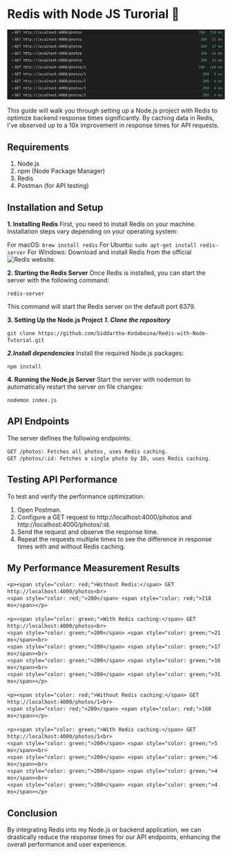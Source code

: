 # Redis with Node JS Turorial 🚀

![Redis with Node JS Turorial](./node_with_redis.png)

This guide will walk you through setting up a Node.js project with Redis to optimize backend response times significantly. By caching data in Redis, I've observed up to a 10x improvement in response times for API requests.

## Requirements
1. Node.js
2. npm (Node Package Manager)
3. Redis
4. Postman (for API testing)

## Installation and Setup
**1. Installing Redis**
First, you need to install Redis on your machine. Installation steps vary depending on your operating system:

For macOS:
```brew install redis```
For Ubuntu:
```sudo apt-get install redis-server```
For Windows:
Download and install Redis from the official ![Redis website](https://redis.io/docs/latest/operate/oss_and_stack/install/install-redis/install-redis-on-windows/).

**2. Starting the Redis Server**
Once Redis is installed, you can start the server with the following command:
```
redis-server
```
This command will start the Redis server on the default port 6379.

**3. Setting Up the Node.js Project**
***1. Clone the repository***
```
git clone https://github.com/Siddartha-Kodaboina/Redis-with-Node-Tutorial.git
```

***2.Install dependencies***
Install the required Node.js packages:
```
npm install
```

**4. Running the Node.js Server**
Start the server with nodemon to automatically restart the server on file changes:
```
nodemon index.js
```

## API Endpoints
The server defines the following endpoints:
```
GET /photos: Fetches all photos, uses Redis caching.
GET /photos/:id: Fetches a single photo by ID, uses Redis caching.
```
## Testing API Performance
To test and verify the performance optimization:

1. Open Postman.
2. Configure a GET request to http://localhost:4000/photos and http://localhost:4000/photos/:id.
3. Send the request and observe the response time.
4. Repeat the requests multiple times to see the difference in response times with and without Redis caching.

## My Performance Measurement Results

```
<p><span style="color: red;">Without Redis:</span> GET http://localhost:4000/photos<br>
<span style="color: red;">200</span> <span style="color: red;">218 ms</span></p>

<p><span style="color: green;">With Redis caching:</span> GET http://localhost:4000/photos<br>
<span style="color: green;">200</span> <span style="color: green;">21 ms</span><br>
<span style="color: green;">200</span> <span style="color: green;">17 ms</span><br>
<span style="color: green;">200</span> <span style="color: green;">16 ms</span><br>
<span style="color: green;">200</span> <span style="color: green;">31 ms</span></p>

<p><span style="color: red;">Without Redis caching:</span> GET http://localhost:4000/photos/1<br>
<span style="color: red;">200</span> <span style="color: red;">160 ms</span></p>

<p><span style="color: green;">With Redis caching:</span> GET http://localhost:4000/photos/1<br>
<span style="color: green;">200</span> <span style="color: green;">5 ms</span><br>
<span style="color: green;">200</span> <span style="color: green;">6 ms</span><br>
<span style="color: green;">200</span> <span style="color: green;">4 ms</span><br>
<span style="color: green;">200</span> <span style="color: green;">4 ms</span></p>

```


## Conclusion
By integrating Redis into my Node.js or backend application, we can drastically reduce the response times for our API endpoints, enhancing the overall performance and user experience.